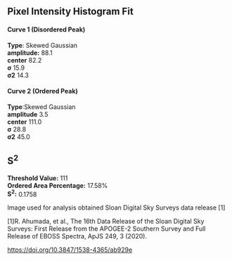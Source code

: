 ## Pixel Intensity Histogram Fit

#### Curve 1 (Disordered Peak)
**Type**: Skewed Gaussian\
**amplitude:** 88.1\
**center** 82.2\
**σ** 15.9\
**σ2** 14.3


#### Curve 2 (Ordered Peak)
**Type**:Skewed Gaussian\
**amplitude** 3.5\
**center** 111.0\
**σ** 28.8\
**σ2** 45.0


## S<sup>2</sup>
**Threshold Value:** 111\
**Ordered Area Percentage:** 17.58%\
**S<sup>2</sup>:** 0.1758




Image used for analysis obtained Sloan Digital Sky Surveys data release [1]

[1]R. Ahumada, et al., The 16th Data Release of the Sloan Digital Sky Surveys: First Release from the APOGEE-2 Southern Survey and Full Release of EBOSS Spectra, ApJS 249, 3 (2020).


https://doi.org/10.3847/1538-4365/ab929e

